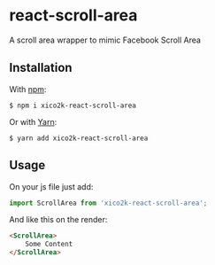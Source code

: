 # react-scroll-area

A scroll area wrapper to mimic Facebook Scroll Area


## Installation
With [npm](https://www.npmjs.com):
```
$ npm i xico2k-react-scroll-area
```
Or with [Yarn](https://yarnpkg.com):
```
$ yarn add xico2k-react-scroll-area
```

## Usage

On your js file just add:

```javascript
import ScrollArea from 'xico2k-react-scroll-area';
```
And like this on the render:

```html
<ScrollArea>
    Some Content
</ScrollArea>
```
